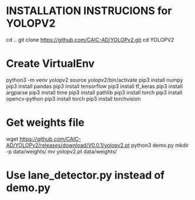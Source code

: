 INSTALLATION INSTRUCIONS for YOLOPV2
=========================================
cd ..
git clone https://github.com/CAIC-AD/YOLOPv2.git
cd YOLOPV2
# Create VirtualEnv
python3 -m venv yolopv2
source yolopv2/bin/activate
pip3 install numpy
pip3 install pandas
pip3 install tensorflow
pip3 install tf_keras
pip3 install argparse
pip3 install time
pip3 install pathlib
pip3 install torch
pip3 install opencv-python
pip3 install torch
pip3 install torchvision

# Get weights file
 wget https://github.com/CAIC-AD/YOLOPv2/releases/download/V0.0.1/yolopv2.pt
 python3 demo.py 
 mkdir -p data/weights/
 mv yolopv2.pt data/weights/

# Use lane_detector.py instead of demo.py


